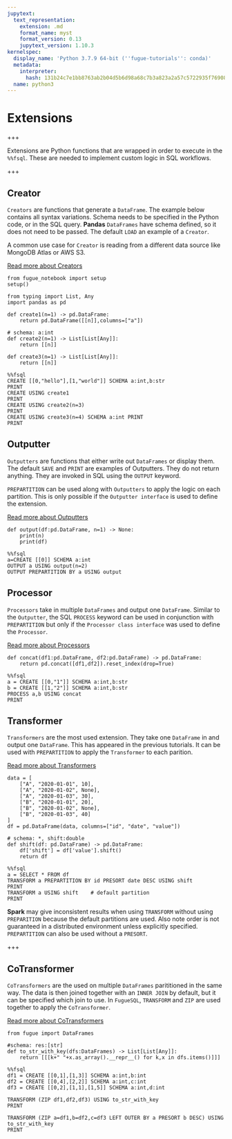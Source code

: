 ```yaml
---
jupytext:
  text_representation:
    extension: .md
    format_name: myst
    format_version: 0.13
    jupytext_version: 1.10.3
kernelspec:
  display_name: 'Python 3.7.9 64-bit (''fugue-tutorials'': conda)'
  metadata:
    interpreter:
      hash: 131b24c7e1bb8763ab2b04d5b6d98a68c7b3a823a2a57c5722935f7690890f70
  name: python3
---
```


# Extensions

+++

Extensions are Python functions that are wrapped in order to execute in the `%%fsql`. These are needed to implement custom logic in SQL workflows. 

+++

## Creator

`Creators` are functions that generate a `DataFrame`. The example below contains all syntax variations. Schema needs to be specified in the Python code, or in the SQL query. **Pandas** `DataFrames` have schema defined, so it does not need to be passed. The default `LOAD` an example of a `Creator`.

A common use case for `Creator` is reading from a different data source like MongoDB Atlas or AWS S3.

[Read more about Creators](../extensions/creator.ipynb)

```{code-cell}
from fugue_notebook import setup
setup()
```

```{code-cell}
from typing import List, Any
import pandas as pd

def create1(n=1) -> pd.DataFrame:
    return pd.DataFrame([[n]],columns=["a"])

# schema: a:int
def create2(n=1) -> List[List[Any]]:
    return [[n]]

def create3(n=1) -> List[List[Any]]:
    return [[n]]
```

```{code-cell}
%%fsql
CREATE [[0,"hello"],[1,"world"]] SCHEMA a:int,b:str
PRINT
CREATE USING create1 
PRINT
CREATE USING create2(n=3) 
PRINT
CREATE USING create3(n=4) SCHEMA a:int PRINT
PRINT
```

## Outputter

`Outputters` are functions that either write out `DataFrames` or display them. The default `SAVE` and `PRINT` are examples of Outputters. They do not return anything. They are invoked in SQL using the `OUTPUT` keyword.

`PREPARTITION` can be used along with `Outputters` to apply the logic on each partition. This is only possible if the `Outputter interface` is used to define the extension.

[Read more about Outputters](../extensions/outputter.ipynb)

```{code-cell}
def output(df:pd.DataFrame, n=1) -> None:
    print(n)
    print(df)
```

```{code-cell}
%%fsql
a=CREATE [[0]] SCHEMA a:int
OUTPUT a USING output(n=2)
OUTPUT PREPARTITION BY a USING output
```

## Processor

`Processors` take in multiple `DataFrames` and output one `DataFrame`. Similar to the `Outputter`, the SQL `PROCESS` keyword can be used in conjunction with `PREPARTITION` but only if the `Processor class interface` was used to define the `Processor`.

[Read more about Processors](../extensions/processor.ipynb)

```{code-cell}
def concat(df1:pd.DataFrame, df2:pd.DataFrame) -> pd.DataFrame:
    return pd.concat([df1,df2]).reset_index(drop=True)
```

```{code-cell}
%%fsql
a = CREATE [[0,"1"]] SCHEMA a:int,b:str
b = CREATE [[1,"2"]] SCHEMA a:int,b:str
PROCESS a,b USING concat
PRINT
```

## Transformer

`Transformers` are the most used extension. They take one `DataFrame` in and output one `DataFrame`. This has appeared in the previous tutorials. It can be used with `PREPARTITION` to apply the `Transformer` to each parition.

[Read more about Transformers](../extensions/transformer.ipynb)

```{code-cell}
data = [
    ["A", "2020-01-01", 10],
    ["A", "2020-01-02", None],
    ["A", "2020-01-03", 30],
    ["B", "2020-01-01", 20],
    ["B", "2020-01-02", None],
    ["B", "2020-01-03", 40]
]
df = pd.DataFrame(data, columns=["id", "date", "value"])

# schema: *, shift:double
def shift(df: pd.DataFrame) -> pd.DataFrame:
    df['shift'] = df['value'].shift()
    return df
```

```{code-cell}
%%fsql
a = SELECT * FROM df
TRANSFORM a PREPARTITION BY id PRESORT date DESC USING shift
PRINT
TRANSFORM a USING shift    # default partition
PRINT
```

**Spark** may give inconsistent results when using `TRANSFORM` without using `PREPARITION` because the default partitions are used. Also note order is not guaranteed in a distributed environment unless explicitly specified. `PREPARTITION` can also be used without a `PRESORT`. 

+++

## CoTransformer

`CoTransformers` are the used on multiple `DataFrames` parititioned in the same way. The data is then joined together with an `INNER JOIN` by default, but it can be specified which join to use. In `FugueSQL`, `TRANSFORM` and `ZIP` are used together to apply the `CoTransformer`.

[Read more about CoTransformers](../extensions/cotransformer.ipynb)

```{code-cell}
from fugue import DataFrames

#schema: res:[str]
def to_str_with_key(dfs:DataFrames) -> List[List[Any]]:
    return [[[k+" "+x.as_array().__repr__() for k,x in dfs.items()]]]
```

```{code-cell}
%%fsql
df1 = CREATE [[0,1],[1,3]] SCHEMA a:int,b:int
df2 = CREATE [[0,4],[2,2]] SCHEMA a:int,c:int
df3 = CREATE [[0,2],[1,1],[1,5]] SCHEMA a:int,d:int

TRANSFORM (ZIP df1,df2,df3) USING to_str_with_key
PRINT

TRANSFORM (ZIP a=df1,b=df2,c=df3 LEFT OUTER BY a PRESORT b DESC) USING to_str_with_key
PRINT
```
